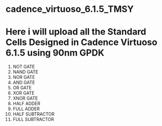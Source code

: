 # cadence_virtuoso_6.1.5_TMSY
# Here i will upload all the Standard Cells Designed in Cadence Virtuoso 6.1.5 using 90nm GPDK
1. NOT GATE
2. NAND GATE
3. NOR GATE
4. AND GATE
5. OR GATE
6. XOR GATE
7. XNOR GATE
8. HALF ADDER
9. FULL ADDER
10. HALF SUBTRACTOR
11. FULL SUBTRACTOR
